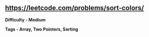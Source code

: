 ## https://leetcode.com/problems/sort-colors/

**Difficulty - Medium**

**Tags - Array, Two Pointers, Sorting**
